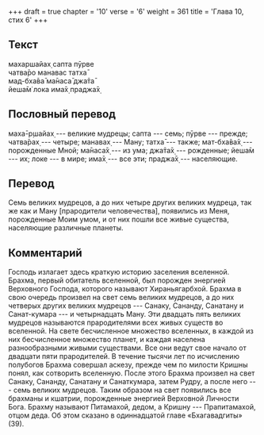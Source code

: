 +++
draft = true
chapter = '10'
verse = '6'
weight = 361
title = 'Глава 10, стих 6'
+++
## Текст

махаршайах̣ сапта пӯрве  
чатва̄ро манавас татха̄  
мад-бха̄ва̄ ма̄наса̄ джа̄та̄  
йеша̄м̇ лока има̄х̣ праджа̄х̣

## Пословный перевод

маха̄-р̣шайах̣ --- великие мудрецы; сапта --- семь; пӯрве --- прежде;
чатва̄рах̣ --- четыре; манавах̣ --- Ману; татха̄ --- также; мат-бха̄ва̄х̣ ---
порожденные Мной; ма̄наса̄х̣ --- из ума; джа̄та̄х̣ --- рожденные; йеша̄м ---
их; локе --- в мире; има̄х̣ --- все эти; праджа̄х̣ --- населяющие.

## Перевод

Семь великих мудрецов, а до них четыре других великих мудреца, так же
как и Ману \[прародители человечества\], появились из Меня, порожденные
Моим умом, и от них пошли все живые существа, населяющие различные
планеты.

## Комментарий

Господь излагает здесь краткую историю заселения вселенной. Брахма,
первый обитатель вселенной, был порожден энергией Верховного Господа,
которого называют Хираньягарбхой. Брахма в свою очередь произвел на свет
семь великих мудрецов, а до них четверых других великих мудрецов ---
Санаку, Сананду, Санатану и Санат-кумара --- и четырнадцать Ману. Эти
двадцать пять великих мудрецов называются прародителями всех живых
существ во вселенной. На свете бесчисленное множество вселенных, в
каждой из них бесчисленное множество планет, и каждая населена
разнообразными живыми существами. Все они ведут свое начало от двадцати
пяти прародителей. В течение тысячи лет по исчислению полубогов Брахма
совершал аскезу, прежде чем по милости Кришны понял, как сотворить
вселенную. После этого Брахма произвел на свет Санаку, Сананду, Санатану
и Санаткумара, затем Рудру, а после него --- семь великих мудрецов.
Таким образом на свет появились все брахманы и кшатрии, порожденные
энергией Верховной Личности Бога. Брахму называют Питамахой, дедом, а
Кришну --- Прапитамахой, отцом деда. Об этом сказано в одиннадцатой
главе «Бхагавадгиты» (39).
